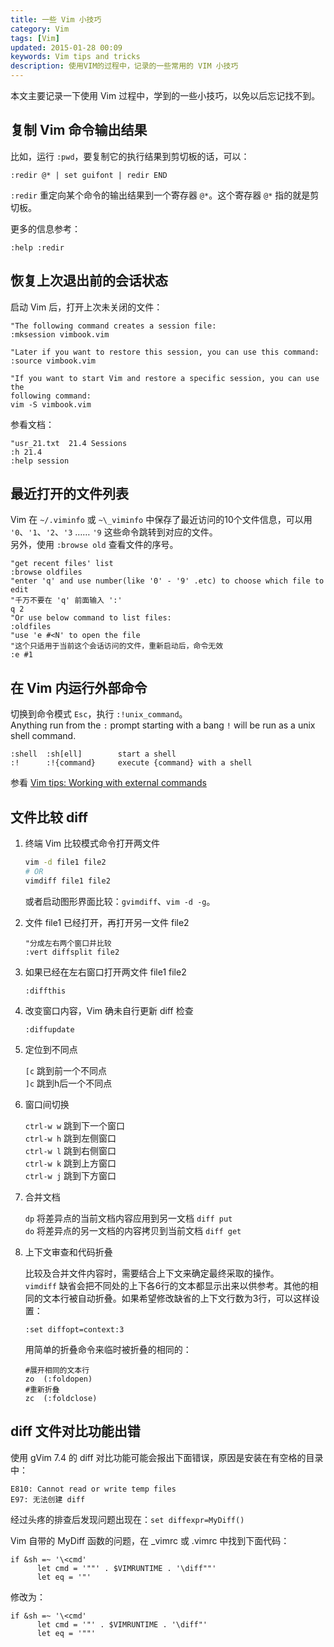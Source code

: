 ```yaml
---
title: 一些 Vim 小技巧
category: Vim
tags: [Vim]
updated: 2015-01-28 00:09
keywords: Vim tips and tricks
description: 使用VIM的过程中，记录的一些常用的 VIM 小技巧
---
```


本文主要记录一下使用 Vim 过程中，学到的一些小技巧，以免以后忘记找不到。


## 复制 Vim 命令输出结果

比如，运行 `:pwd`，要复制它的执行结果到剪切板的话，可以：

```vim
:redir @* | set guifont | redir END
```

`:redir` 重定向某个命令的输出结果到一个寄存器 `@*`。这个寄存器 `@*` 指的就是剪切板。

更多的信息参考：

```vim
:help :redir
```

<!--more-->


## 恢复上次退出前的会话状态

启动 Vim 后，打开上次未关闭的文件：

```vim
"The following command creates a session file:
:mksession vimbook.vim

"Later if you want to restore this session, you can use this command:
:source vimbook.vim

"If you want to start Vim and restore a specific session, you can use the
following command:
vim -S vimbook.vim
```

参看文档：

```vim
"usr_21.txt  21.4 Sessions
:h 21.4
:help session
```


## 最近打开的文件列表

Vim 在 `~/.viminfo` 或 `~\_viminfo` 中保存了最近访问的10个文件信息，可以用 `'0`、`'1`、`'2`、`'3` …… `'9` 这些命令跳转到对应的文件。  
另外，使用 `:browse old` 查看文件的序号。

```vim
"get recent files' list
:browse oldfiles
"enter 'q' and use number(like '0' - '9' .etc) to choose which file to edit
"千万不要在 'q' 前面输入 ':'
q 2
"Or use below command to list files:
:oldfiles
"use 'e #<N' to open the file
"这个只适用于当前这个会话访问的文件，重新启动后，命令无效
:e #1
```


## 在 Vim 内运行外部命令

切换到命令模式 `Esc`，执行 `:!unix_command`。  
Anything run from the `:` prompt starting with a bang `!` will be run as a unix shell command.

```
:shell  :sh[ell]        start a shell
:!      :!{command}     execute {command} with a shell
```

参看 [Vim tips: Working with external commands](http://www.linux.com/learn/tutorials/442419-vim-tips-working-with-external-commands)



## 文件比较 diff

 1. 终端 Vim 比较模式命令打开两文件

    ```sh
    vim -d file1 file2
    # OR
    vimdiff file1 file2
    ```

    或者启动图形界面比较：`gvimdiff`、`vim -d -g`。

 2. 文件 file1 已经打开，再打开另一文件 file2
    
    ```vim
    "分成左右两个窗口并比较
    :vert diffsplit file2
    ```

 3. 如果已经在左右窗口打开两文件 file1 file2

    ```vim
    :diffthis
    ```
    
 4. 改变窗口内容，Vim 确未自行更新 diff 检查

    ```vim
    :diffupdate
    ```

 5. 定位到不同点
    
    `[c` 跳到前一个不同点  
    `]c` 跳到h后一个不同点

 6. 窗口间切换
    
    `ctrl-w w` 跳到下一个窗口  
    `ctrl-w h` 跳到左侧窗口  
    `ctrl-w l` 跳到右侧窗口  
    `ctrl-w k` 跳到上方窗口  
    `ctrl-w j` 跳到下方窗口  

 7. 合并文档
    
    `dp` 将差异点的当前文档内容应用到另一文档 `diff put`   
    `do` 将差异点的另一文档的内容拷贝到当前文档 `diff get`

 8. 上下文审查和代码折叠
    
    比较及合并文件内容时，需要结合上下文来确定最终采取的操作。  
    `vimdiff` 缺省会把不同处的上下各6行的文本都显示出来以供参考。其他的相同的文本行被自动折叠。如果希望修改缺省的上下文行数为3行，可以这样设置：
    
    ```vim
    :set diffopt=context:3
    ```

    用简单的折叠命令来临时被折叠的相同的：   
    
    ```
    #展开相同的文本行
    zo  (:foldopen)
    #重新折叠
    zc  (:foldclose)
    ```



## diff 文件对比功能出错

使用 gVim 7.4 的 diff 对比功能可能会报出下面错误，原因是安装在有空格的目录中：

```
E810: Cannot read or write temp files
E97: 无法创建 diff
```

经过头疼的排查后发现问题出现在：`set diffexpr=MyDiff()`

Vim 自带的 MyDiff 函数的问题，在 _vimrc 或 .vimrc 中找到下面代码：

```vim
if &sh =~ '\<cmd'
      let cmd = '""' . $VIMRUNTIME . '\diff""'
      let eq = '"'
```

修改为：

```vim
if &sh =~ '\<cmd'
      let cmd = '"' . $VIMRUNTIME . '\diff"'
      let eq = '""'
```








